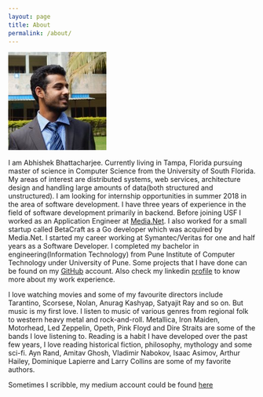 ```yaml
---
layout: page
title: About
permalink: /about/
---
```

![Profile Pic](https://raw.githubusercontent.com/abhi11/abhi11.github.io/master/_img/profile.jpg)

I am Abhishek Bhattacharjee. Currently living in Tampa, Florida pursuing master of science in Computer Science from the University of South Florida.
My areas of interest are distributed systems, web services, architecture design and handling large amounts of data(both structured and unstructured).
I am looking for internship opportunities in summer 2018 in the area of software development. I have three years of experience in the field of software
development primarily in backend. Before joining USF I worked as an Application Engineer at [Media.Net](http://www.media.net/). I also worked for a small startup called BetaCraft as a Go developer which was acquired by Media.Net. I started my career working at Symantec/Veritas for one and half years as a Software Developer. I completed my bachelor in engineering(Information Technology) from Pune Institute of Computer Technology under University of Pune. Some projects that I have done can be found on my [GitHub](https://github.com/abhi11) account. Also check my linkedin [profile](https://www.linkedin.com/in/abhishekbhattacharjee11) to know more about my work experience.

I love watching movies and some of my favourite directors include Tarantino, Scorsese, Nolan, Anurag Kashyap, Satyajit Ray and so on. But music is my first love. I listen to music of various genres from regional folk to western heavy metal and rock-and-roll. Metallica, Iron Maiden, Motorhead, Led Zeppelin, Opeth, Pink Floyd and Dire Straits are some of the bands I love listening to. Reading is a habit I have developed over the past few years, I love reading historical fiction, philosophy, mythology and some sci-fi. Ayn Rand, Amitav Ghosh, Vladimir Nabokov, Isaac Asimov, Arthur Hailey, Dominique Lapierre and Larry Collins are some of my favorite authors.

Sometimes I scribble, my medium account could be found [here](https://medium.com/@abshk11)
